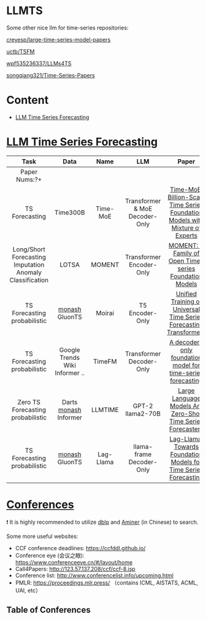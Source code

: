 # LLMTS


Some other nice llm for time-series repositories:

[creyesp/large-time-series-model-papers](https://github.com/creyesp/large-time-series-model-papers)

[uctb/TSFM](https://github.com/uctb/TSFM)

[wpf535236337/LLMs4TS](https://github.com/wpf535236337/LLMs4TS)

[songqiang321/Time-Series-Papers](https://github.com/songqiang321/Time-Series-Papers?tab=readme-ov-file#llm-framework)




# Content

- <a href = "#LLM-Time-Series-Forecasting">LLM Time Series Forecasting</a>


# [LLM Time Series Forecasting](#content)
|  Task  |    Data |   Name|  LLM  | Paper   |    Code    |   Publication    |
| :-: | :-: | :-: | :-: | :-:  | :-: | - |
| Paper Nums:?+ | <img width=150/> | <img width=220/>  |  <img width=150/>  |   | |   <img width=300/> |
| TS Forecasting |  Time300B  |    Time-MoE | Transformer & MoE <br> Decoder-Only |  [Time-MoE: Billion-Scale Time Series Foundation Models with Mixture of Experts](https://arxiv.org/abs/2409.16040) | [Pytorch](https://github.com/Time-MoE/Time-MoE)  <br>![Stars](https://img.shields.io/github/stars/Time-MoE/Time-MoE?color=critical&style=social) <br>![Forks](https://img.shields.io/github/forks/Time-MoE/Time-MoE?color=critical&style=social)  | Arxiv 2024
| Long/Short Forecasting  <br> Imputation  <br> Anomaly  <br> Classification|  LOTSA  |  MOMENT |  Transformer <br> Encoder-Only |  [MOMENT: A Family of Open Time-series Foundation Models](https://proceedings.mlr.press/v235/goswami24a.html) | [Pytorch](https://github.com/moment-timeseries-foundation-model/moment-research)  <br>![Stars](https://img.shields.io/github/stars/moment-timeseries-foundation-model/moment-research?color=critical&style=social) <br>![Forks](https://img.shields.io/github/forks/moment-timeseries-foundation-model/moment-research?color=critical&style=social)  | ICML 2024
|  TS Forecasting  <br> probabilistic  |  [monash](https://forecastingdata.org/)  <br> GluonTS   |  Moirai   |  T5 <br> Encoder-Only |  [Unified Training of Universal Time Series Forecasting Transformers](https://proceedings.mlr.press/v235/woo24a.html) | [Pytorch](https://github.com/SalesforceAIResearch/uni2ts)  <br>![Stars](https://img.shields.io/github/stars/SalesforceAIResearch/uni2ts?color=critical&style=social) <br>![Forks](https://img.shields.io/github/forks/SalesforceAIResearch/uni2ts?color=critical&style=social)  | ICML 2024
|  TS Forecasting  <br> probabilistic  | Google Trends <br> Wiki <br>    Informer ..|  TimeFM   |  Transformer <br> Decoder-Only |  [A decoder-only foundation model for time-series forecasting](https://proceedings.mlr.press/v235/das24c.html) | [Pytorch](https://github.com/google-research/timesfm)  <br>![Stars](https://img.shields.io/github/stars/google-research/timesfm?color=critical&style=social) <br>![Forks](https://img.shields.io/github/forks/google-research/timesfm?color=critical&style=social)  | ICML 2024
| Zero TS Forecasting  <br> probabilistic |  Darts <br> [monash](https://forecastingdata.org/)  <br> Informer  |   LLMTIME |  GPT-2 <br> llama2-70B |  [Large Language Models Are Zero-Shot Time Series Forecasters](https://openreview.net/forum?id=md68e8iZK1&noteId=BYd09USAyS) | [Pytorch](https://github.com/ngruver/llmtime)  <br>![Stars](https://img.shields.io/github/stars/ngruver/llmtime?color=critical&style=social) <br>![Forks](https://img.shields.io/github/forks/ngruver/llmtime?color=critical&style=social)  | NIPS 2023
| TS Forecasting  <br> probabilistic |    [monash](https://forecastingdata.org/)  <br> GluonTS  |   Lag-Llama  |  llama-frame  <br> Decoder-Only |  [Lag-Llama: Towards Foundation Models for Time Series Forecasting](https://openreview.net/forum?id=md68e8iZK1&noteId=BYd09USAyS) | [Pytorch](https://github.com/kashif/pytorch-transformer-ts)  <br>![Stars](https://img.shields.io/github/stars/kashif/pytorch-transformer-ts?color=critical&style=social) <br>![Forks](https://img.shields.io/github/forks/kashif/pytorch-transformer-ts?color=critical&style=social)  | NIPS 2023

# [Conferences](#content)

❗ It is highly recommended to utilize [dblp](https://dblp.uni-trier.de/) and [Aminer](https://www.aminer.cn/conf) (in Chinese) to search.

Some more useful websites:
- CCF conference deadlines: https://ccfddl.github.io/
- Conference eye (会议之眼): https://www.conferenceeye.cn/#/layout/home
- Call4Papers: http://123.57.137.208/ccf/ccf-8.jsp
- Conference list: http://www.conferencelist.info/upcoming.html
- PMLR: https://proceedings.mlr.press/    （contains ICML, AISTATS, ACML, UAI, etc）
## Table of Conferences



